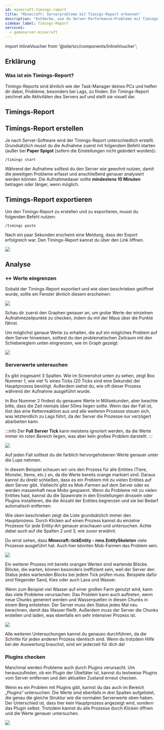 ```yaml
---
id: minecraft-timings-report
title: "Minecraft: Serverprobleme mit Timings-Report erkennen"
description: "Entdecke, wie du Server-Performance-Probleme mit Timings-Reports analysierst, um Lags zu identifizieren und deinen Server zu optimieren → Jetzt mehr erfahren"
sidebar_label: Timings-Report
services:
  - gameserver-minecraft
---
```


import InlineVoucher from '@site/src/components/InlineVoucher';

<InlineVoucher />

## Erklärung

### Was ist ein Timings-Report?

Timings-Reports sind ähnlich wie der Task-Manager deines PCs und helfen dir dabei, Probleme, besonders bei Lags, zu finden. Ein Timings-Report zeichnet alle Aktivitäten des Servers auf und stellt sie visuell dar.

## Timings-Report

## Timings-Report erstellen

Je nach Server-Software wird der Timings-Report unterschiedlich erstellt. Grundsätzlich musst du die Aufnahme zuerst mit folgendem Befehl starten (außer bei **Paper Spigot** (sofern die Einstellungen nicht geändert wurden)):

`/timings start`

Während der Aufnahme solltest du den Server wie gewohnt nutzen, damit die jeweiligen Probleme erfasst und anschließend genauer analysiert werden können. Die Aufnahmedauer sollte **mindestens 10 Minuten** betragen oder länger, wenn möglich.

## Timings-Report exportieren

Um den Timings-Report zu erstellen und zu exportieren, musst du folgenden Befehl nutzen:

`/timings paste`

Nach ein paar Sekunden erscheint eine Meldung, dass der Export erfolgreich war. Den Timings-Report kannst du über den Link öffnen.

![](https://screensaver01.zap-hosting.com/index.php/s/wpmB2jr2XCibHtY/preview)

## Analyse

### ↔️ Werte eingrenzen

Sobald der Timings-Report exportiert und wie oben beschrieben geöffnet wurde, sollte ein Fenster ähnlich diesem erscheinen:

![](https://screensaver01.zap-hosting.com/index.php/s/9xMMtpr2jePk7B5/preview)

Schau dir zuerst den Graphen genauer an, um grobe Werte der einzelnen Aufnahmezeitpunkte zu checken, indem du mit der Maus über die Punkte fährst.

Um möglichst genaue Werte zu erhalten, die auf ein mögliches Problem auf dem Server hinweisen, solltest du den problematischen Zeitraum mit den Schiebereglern unten eingrenzen, wie im Graph gezeigt:

![](https://screensaver01.zap-hosting.com/index.php/s/yfkbfqJdcQwbsiB/preview)

### Serverwerte untersuchen

Es gibt insgesamt 3 Spalten. Wie im Screenshot unten zu sehen, zeigt Box Nummer 1, wie viel % eines Ticks (20 Ticks sind eine Sekunde) der Hauptprozess benötigt. Außerdem siehst du, wie oft dieser Prozess während der Aufnahme ausgeführt wurde.

In Box Nummer 2 findest du genauere Werte in Millisekunden, aber beachte bitte, dass die Zeit niemals über 50ms liegen sollte. Wenn das der Fall ist, löst das eine Kettenreaktion aus und alle weiteren Prozesse stauen sich, was letztendlich zu Lags führt, da der Server die Prozesse nur verzögert abarbeiten kann.

:::info
Der **Full Server Tick** kann meistens ignoriert werden, da die Werte immer im roten Bereich liegen, was aber kein großes Problem darstellt.
:::

![](https://screensaver01.zap-hosting.com/index.php/s/gLkFeTek6yR5tME/preview)

Auf jeden Fall solltest du die farblich hervorgehobenen Werte genauer unter die Lupe nehmen.

In diesem Beispiel schauen wir uns den Prozess für alle Entities (Tiere, Monster, Items, etc.) an, da die Werte bereits orange markiert sind. Daraus kannst du direkt schließen, dass es ein Problem mit zu vielen Entities auf dem Server gibt.
Vielleicht gibt es Mob-Farmen auf dem Server oder es werden massenhaft neue Mobs gespawnt. Wenn du Probleme mit zu vielen Entities hast, kannst du die Spawnrate in den Einstellungen drosseln oder Plugins installieren, die die Anzahl der Entities begrenzen und sie bei Bedarf automatisch entfernen.

Wie oben beschrieben zeigt die Liste grundsätzlich immer den Hauptprozess. Durch Klicken auf einen Prozess kannst du einzelne Prozesse für jede Entity-Art genauer anschauen und untersuchen. Achte dabei auch auf die Spalten 2 und 3, wie zuvor erwähnt.

Du wirst sehen, dass **Minecraft::tickEntity - nms.EntitySkeleton** viele Prozesse ausgeführt hat. Auch hier könnten Mob-Farmen das Problem sein.

![](https://screensaver01.zap-hosting.com/index.php/s/fZzeemocpsNfxXL/preview)

Ein weiterer Prozess mit bereits orangen Werten sind wartende Blöcke. Blöcke, die warten, können besonders ineffizient sein, weil der Server den Status jedes wartenden Blocks bei jedem Tick prüfen muss. Beispiele dafür sind fliegender Sand, Kies oder auch Lava und Wasser.

Wenn zum Beispiel viel Wasser auf einer großen Farm genutzt wird, kann das viele Probleme verursachen. Das Problem kann auch auftreten, wenn neue Chunks generiert werden und Wasserquellen in diesen Chunks in einem Berg entstehen. Der Server muss den Status jedes Mal neu berechnen, damit das Wasser fließt. Außerdem muss der Server die Chunks erstellen und laden, was ebenfalls ein sehr intensiver Prozess ist.

![](https://screensaver01.zap-hosting.com/index.php/s/GWz98fTiknCkWZW)

Alle weiteren Untersuchungen kannst du genauso durchführen, da die Schritte für jeden anderen Prozess identisch sind. Wenn du trotzdem Hilfe bei der Auswertung brauchst, sind wir jederzeit für dich da!

### Plugins checken

Manchmal werden Probleme auch durch Plugins verursacht. Um herauszufinden, ob ein Plugin der Übeltäter ist, kannst du testweise Plugins vom Server entfernen und den aktuellen Zustand erneut checken.

Wenn es ein Problem mit Plugins gibt, kannst du das auch im Bereich „Plugins“ untersuchen. Die Werte sind ebenfalls in drei Spalten aufgelistet, die genau die gleiche Struktur wie die normalen Serverwerte oben haben. Der Unterschied ist, dass hier kein Hauptprozess angezeigt wird, sondern das Plugin selbst. Trotzdem kannst du alle Prozesse durch Klicken öffnen und die Werte genauer untersuchen.

![](https://screensaver01.zap-hosting.com/index.php/s/CzitKykWC2dzExD)

<InlineVoucher />